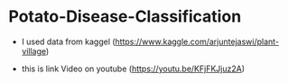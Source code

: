 # Potato-Disease-Classification


* I used data from kaggel (https://www.kaggle.com/arjuntejaswi/plant-village)

* this is link Video on youtube (https://youtu.be/KFjFKJjuz2A)

